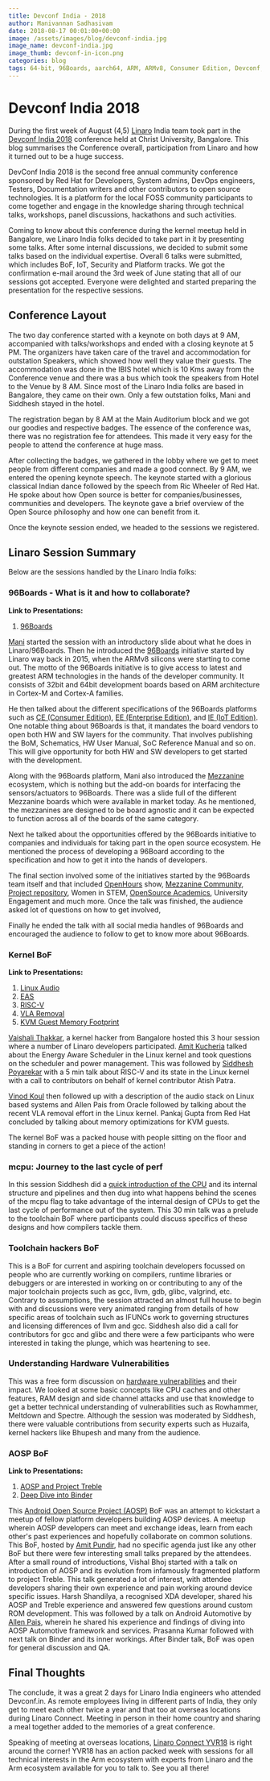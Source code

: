 ```yaml
---
title: Devconf India - 2018
author: Manivannan Sadhasivam
date: 2018-08-17 00:01:00+00:00
image: /assets/images/blog/devconf-india.jpg
image_name: devconf-india.jpg
image_thumb: devconf-in-icon.png
categories: blog
tags: 64-bit, 96Boards, aarch64, ARM, ARMv8, Consumer Edition, Devconf, Enterprise Edition, IoT, product, single board computer, linaro, linux, open source, openhours, software, embedded, mezzanine, community, STEM, Zephyr, AOSP, ALSA, KVM, VLA, EAS, Scheduler
---
```


# Devconf India 2018

During the first week of August (4,5) [Linaro](https://www.linaro.org/) India team took part in the [Devconf India 2018](https://devconf.info/in) conference held at Christ University, Bangalore. This blog summarises the Conference overall, participation from Linaro and how it turned out to be a huge success.

DevConf India 2018 is the second free annual community conference sponsored by Red Hat for Developers, System admins, DevOps engineers, Testers, Documentation writers and other contributors to open source technologies. It is a platform for the local FOSS community participants to come together and engage in the knowledge sharing through technical talks, workshops, panel discussions, hackathons and such activities.

Coming to know about this conference during the kernel meetup held in Bangalore, we Linaro India folks decided to take part in it by presenting some talks. After some internal discussions, we decided to submit some talks based on the individual expertise. Overall 6 talks were submitted, which includes BoF, IoT, Security and Platform tracks. We got the confirmation e-mail around the 3rd week of June stating that all of our sessions got accepted. Everyone were delighted and started preparing the presentation for the respective sessions.

## Conference Layout

The two day conference started with a keynote on both days at 9 AM, accompanied with talks/workshops and ended with a closing keynote at 5 PM. The organizers have taken care of the travel and accommodation for outstation Speakers, which showed how well they value their guests. The accommodation was done in the IBIS hotel which is 10 Kms away from the Conference venue and there was a bus which took the speakers from Hotel to the Venue by 8 AM. Since most of the Linaro India folks are based in Bangalore, they came on their own. Only a few outstation folks, Mani and Siddhesh stayed in the hotel.

The registration began by 8 AM at the Main Auditorium block and we got our goodies and respective badges. The essence of the conference was, there was no registration fee for attendees. This made it very easy for the people to attend the conference at huge mass.

After collecting the badges, we gathered in the lobby where we get to meet people from different companies and made a good connect. By 9 AM, we entered the opening keynote speech. The keynote started with a glorious classical Indian dance followed by the speech from Ric Wheeler of Red Hat. He spoke about how Open source is better for companies/businesses, communities and developers. The keynote gave a brief overview of the Open Source philosophy and how one can benefit from it.

Once the keynote session ended, we headed to the sessions we registered.

## Linaro Session Summary

Below are the sessions handled by the Linaro India folks:

### 96Boards - What is it and how to collaborate?

**Link to Presentations:**
1. [96Boards](https://schd.ws/hosted_files/devconfin2018/1e/Devconf-2018.pptx)

[Mani](https://twitter.com/mani_sadhasivam) started the session with an introductory slide about what he does in Linaro/96Boards. Then he introduced the [96Boards](https://www.96boards.org/) initiative started by Linaro way back in 2015, when the ARMv8 silicons were starting to come out. The motto of the 96Boards initiative is to give access to latest and greatest ARM technologies in the hands of the developer community. It consists of 32bit and 64bit development boards based on ARM architecture in Cortex-M and Cortex-A families.

He then talked about the different specifications of the 96Boards platforms such as [CE (Consumer Edition)](https://www.96boards.org/products/ce/), [EE (Enterprise Edition)](https://www.96boards.org/products/ee/), and [IE (IoT Edition)](https://www.96boards.org/products/ie/). One notable thing about 96Boards is that, it mandates the board vendors to open both HW and SW layers for the community. That involves publishing the BoM, Schematics, HW User Manual, SoC Reference Manual and so on. This will give opportunity for both HW and SW developers to get started with the development.

Along with the 96Boards platform, Mani also introduced the [Mezzanine](https://www.96boards.org/products/mezzanine/) ecosystem, which is nothing but the add-on boards for interfacing the sensors/actuators to 96Boards. There was a slide full of the different Mezzanine boards which were available in market today. As he mentioned, the mezzanines are designed to be board agnostic and it can be expected to function across all of the boards of the same category.

Next he talked about the opportunities offered by the 96Boards initiative to companies and individuals for taking part in the open source ecosystem. He mentioned the process of developing a 96Board according to the specification and how to get it into the hands of developers.

The final section involved some of the initiatives started by the 96Boards team itself and that included [OpenHours](https://www.96boards.org/openhours/) show, [Mezzanine Community](https://github.com/96boards/mezzanine-community), [Project repository](https://github.com/96boards-projects), Women in STEM, [OpenSource Academics](https://github.com/sdrobertw/osa), University Engagement and much more. Once the talk was finished, the audience asked lot of questions on how to get involved,

Finally he ended the talk with all social media handles of 96Boards and encouraged the audience to follow to get to know more about 96Boards.

### Kernel BoF

**Link to Presentations:**
1. [Linux Audio](https://github.com/nerdyvaishali/Talks/blob/master/Kernel_BoF/Audio_Union_Devconf_04082018.pdf)
2. [EAS](https://github.com/nerdyvaishali/Talks/blob/master/Kernel_BoF/A%20whirlwind%20tour%20of%20Energy-aware%20Scheduling%20%40%20Devconf.in.pdf)
3. [RISC-V](https://www.youtube.com/watch?v=6X6i0kcy3GA)
4. [VLA Removal](https://github.com/nerdyvaishali/Talks/blob/master/Kernel_BoF/VLA.pdf)
5. [KVM Guest Memory Footprint](https://github.com/nerdyvaishali/Talks/blob/master/Kernel_BoF/DevConf_Blore_18.pdf)

[Vaishali Thakkar](https://twitter.com/kernel_girl), a kernel hacker from Bangalore hosted this 3 hour session where a number of Linaro developers participated.  [Amit Kucheria](https://twitter.com/idlethread) talked about the Energy Aware Scheduler in the Linux kernel and took questions on the scheduler and power management.  This was followed by [Siddhesh Poyarekar](https://twitter.com/siddhesh_p) with a 5 min talk about RISC-V and its state in the Linux kernel with a call to contributors on behalf of kernel contributor Atish Patra.

[Vinod Koul](https://twitter.com/vkoulk) then followed up with a description of the audio stack on Linux based systems and Allen Pais from Oracle followed by talking about the recent VLA removal effort in the Linux kernel. Pankaj Gupta from Red Hat concluded by talking about memory optimizations for KVM guests.

The kernel BoF was a packed house with people sitting on the floor and standing in corners to get a piece of the action!

### mcpu: Journey to the last cycle of perf

In this session Siddhesh did a [quick introduction of the CPU](https://siddhesh.in/mcpu.pdf) and its internal structure and pipelines and then dug into what happens behind the scenes of the mcpu flag to take advantage of the internal design of CPUs to get the last cycle of performance out of the system.  This 30 min talk was a prelude to the toolchain BoF where participants could discuss specifics of these designs and how compilers tackle them.

### Toolchain hackers BoF

This is a BoF for current and aspiring toolchain developers focussed on people who are currently working on compilers, runtime libraries or debuggers or are interested in working on or contributing to any of the major toolchain projects such as gcc, llvm, gdb, glibc, valgrind, etc. Contrary to assumptions, the session attracted an almost full house to begin with and discussions were very animated ranging from details of how specific areas of toolchain such as IFUNCs work to governing structures and licensing differences of llvm and gcc. Siddhesh also did a call for contributors for gcc and glibc and there were a few participants who were interested in taking the plunge, which was heartening to see.

### Understanding Hardware Vulnerabilities

This was a free form discussion on [hardware vulnerabilities](https://siddhesh.in/hardware-vuln.pdf) and their impact. We looked at some basic concepts like CPU caches and other features, RAM design and side channel attacks and use that knowledge to get a better technical understanding of vulnerabilities such as Rowhammer, Meltdown and Spectre. Although the session was moderated by Siddhesh, there were valuable contributions from security experts such as Huzaifa, kernel hackers like Bhupesh and many from the audience.

### AOSP BoF

**Link to Presentations:**
1. [AOSP and Project Treble](/assets/pdf/aosp-and-treble.pdf)
2. [Deep Dive into Binder](/assets/pdf/binder.pdf)

This [Android Open Source Project (AOSP)](https://source.android.com/) BoF was an attempt to kickstart a meetup of fellow platform developers building AOSP devices. A meetup wherein AOSP developers can meet and exchange ideas, learn from each other's past experiences and hopefully collaborate on common solutions. This BoF, hosted by [Amit Pundir](https://twitter.com/pundiramit), had no specific agenda just like any other BoF but there were few interesting small talks prepared by the attendees. After a small round of introductions, Vishal Bhoj started with a talk on introduction of AOSP and its evolution from infamously fragmented platform to project Treble. This talk generated a lot of interest, with attendee developers sharing their own experience and pain working around device specific issues. Harsh Shandilya, a recognised XDA developer, shared his AOSP and Treble experience and answered few questions around custom ROM development. This was followed by a talk on Android Automotive by [Allen Pais](https://twitter.com/allenpais), wherein he shared his experience and findings of diving into AOSP Automotive framework and services. Prasanna Kumar followed with next talk on Binder and its inner workings. After Binder talk, BoF was open for general discussion and QA.

## Final Thoughts

The conclude, it was a great 2 days for Linaro India engineers who attended Devconf.in. As remote employees living in different parts of India, they only get to meet each other twice a year and that too at overseas locations during Linaro Connect.  Meeting in person in their home country and sharing a meal together added to the memories of a great conference.

Speaking of meeting at overseas locations, [Linaro Connect YVR18](https://connect.linaro.org/) is right around the corner! YVR18 has an action packed week with sessions for all technical interests in the Arm ecosystem with experts from Linaro and the Arm ecosystem available for you to talk to.  See you all there!
